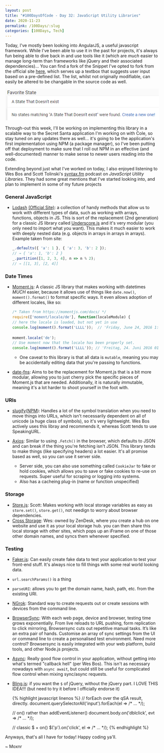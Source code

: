 ```yaml
---
layout: post
title: "#100DaysOfCode - Day 32: JavaScript Utility Libraries"
date: 2020-11-23
permalink: /100Days/:slug
categories: [100Days, Tech]
---
```


Today, I've mostly been looking into AngularJS, a useful javascript framework. While I've been able to use it in the past for projects, it's always fun being able to dive back in and use tools like it (which are _much_ easier to manage long-term than frameworks like jQuery and their associated dependencies)... You can find a fork of the Snippet I've opted to fork from the official site [here](https://codepen.io/mochsner/pen/RwRXyNg), which serves up a textbox that suggests user input based on a pre-defined list. The list, whilst not originally modifiable, can easily be altered to be changable in the source code as well.

![](/assets/img/ng-material-input-suggestion.png)

Through-out this week, I'll be working on implementing this library in a scalable way to the Secret Santa application I'm working on with Cole, so stay tuned on any updates there as well... it's going to be the application's first implementation using NPM (a package manager), so I've been putting off that deployment to make sure that I roll out NPM in an effective (and well-documented) manner to make sense to newer users reading into the code. 

Extending beyond just what I've worked on today, I also enjoyed listening to Wes Bos and Scott Tolinski's [syntax.fm](https://syntax.fm) podcast on _JavaScript Utility Libraries_. They had some great mentions that I've started looking into, and plan to implement in some of my future projects

### General JavaScript

- [Lodash](https://github.com/lodash/lodash) [(Official Site)](https://lodash.com/): a collection of handy methods that allow us to work with different types of data, such as working with arrays, functions, objects in JS. This is sort of the replacement (2nd generation) for a classic JS library called [Underscore.js](http://underscorejs.org) and it's very modular (you only need to import what you want). This makes it much easier to work with deeply nested data (e.g. objects in arrays in arrays in arrays).
    Example taken from site:

    ```javascript
    _.defaults({ 'a': 1 }, { 'a': 3, 'b': 2 });
    // → { 'a': 1, 'b': 2 }
    _.partition([1, 2, 3, 4], n => n % 2);
    // → [[1, 3], [2, 4]]
    ```

### Date Times

- [Moment.js](https://momentjs.com/): A classic JS library that makes working with datetimes _MUCH_ easier, because it allows use of things like `date.now()`, `moment().format()` to format specific ways. It even allows adoption of different locales, like so:

    ```javascript
    /* Taken from https://momentjs.com/docs/ */
    require(['moment/locale/de'], function(localeModule) {
    // here the locale is loaded, but not yet in use
    console.log(moment().format('LLLL'));  // 'Friday, June 24, 2016 1:42 AM'

    moment.locale('de');
    // Use moment now that the locale has been properly set.
    console.log(moment().format('LLLL')); // 'Freitag, 24. Juni 2016 01:42'
    ```

  - One caveat to this library is that all data is `mutable`, meaning you may be accidentally editing data that you're passing to functions. 

- [date-fns](https://date-fns.org/): Aims to be the replacement for Moment.js that is a bit more modular, allowing you to just cherry pick the specific pieces of Moment.js that are needed. Additionally, it is naturally *im*mutable, meaning it's a lot harder to shoot yourself in the foot with.

### URIs

- [slugify](https://github.com/simov/slugify)([NPM](https://www.npmjs.com/package/slugify)): Handles a lot of the symbol translation when you need to move things into URLs, which isn't necessarily dependent on all of unicode (a huge class of symbols), so it's very lightweight. Wes Bos actively uses this libray and recommends it, whereas Scott tends to use SpeakingURL.

- [Axios](https://github.com/mzabriskie/axios): Similar to using `.Fetch()` in the browser, which defaults to JSON and can break if the thing you're fetching isn't JSON. This library tends to make things (like specifying headers) a lot easier. It's all promise based as well, so you can use it server side.
  - Server side, you can also use something called `CookieJar` to fake or hold cookies, which allows you to save or fake cookies to re-use on requests. Super useful for scraping or logging into systems.
  - Also has a cacheing plug-in (name or function unspecified)
  
### Storage

- [Store.js](https://github.com/marcuswestin/store.js): Scott: Makes working with local storage variables as easy as `store.set()`, `store.get()`, not needign to worry about browser dependencies.
- [Cross Storage](https://github.com/zendesk/cross-storage): Wes: owned by ZenDesk, where you create a hub on one website and use it as your local storage hub. you can then share this local storage with other sites, which pops up an iFrame on one of those other domain names, and syncs them whenever specified.

### Testing

- [Faker.js](https://github.com/marak/Faker.js/): Can easily create fake data to test your application to test your front-end stuff. It's always nice to fill things with some real world looking data.

- `url.searchParams()` is a thing

- `parseURI`: allows you to get the domain name, hash, path, etc. from the existing URI.

- [NGrok](https://ngrok.com/): Standard way to create requests out or create sessions with devices from the command line.
  
- [BrowserSync](https://browsersync.io): With each web page, device and browser, testing time grows exponentially. From live reloads to URL pushing, form replication to click mirroring, Browsersync cuts out repetitive manual tasks. It’s like an extra pair of hands. Customise an array of sync settings from the UI or command line to create a personalised test environment. Need more control? Browsersync is easily integrated with your web platform, build tools, and other Node.js projects.

- [Async](https://caolan.github.io/async/): Really good flow control in your application, without getting into what's termed "callback hell" (per Wes Bos). This isn't as necessary nowadays with `async await`, but could still be useful for complicated flow control when mixing sync/async requests.

- [Bling.js](https://gist.github.com/paulirish/12fb951a8b893a454b32): if you want the `$` of jQuery, without the jQuery part. I LOVE THIS IDEA!!! (but need to try it before I officially endorse it)

    {% highlight javascript linenos %}
    // forEach over the qSA result, directly.
    document.querySelectorAll('input').forEach(el => /* ... */);

    // on() rather than addEventListener()
    document.body.on('dblclick', evt => /* ... */);

    // classic $ + on()
    $('p').on('click', el => /* ... */);
    {% endhighlight %}

Anyways, that's all I have for today! Happy coding ya'll.

~ Moxnr
